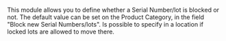 This module allows you to define whether a Serial Number/lot is blocked
or not. The default value can be set on the Product Category, in the
field "Block new Serial Numbers/lots". Is possible to specify in a
location if locked lots are allowed to move there.
